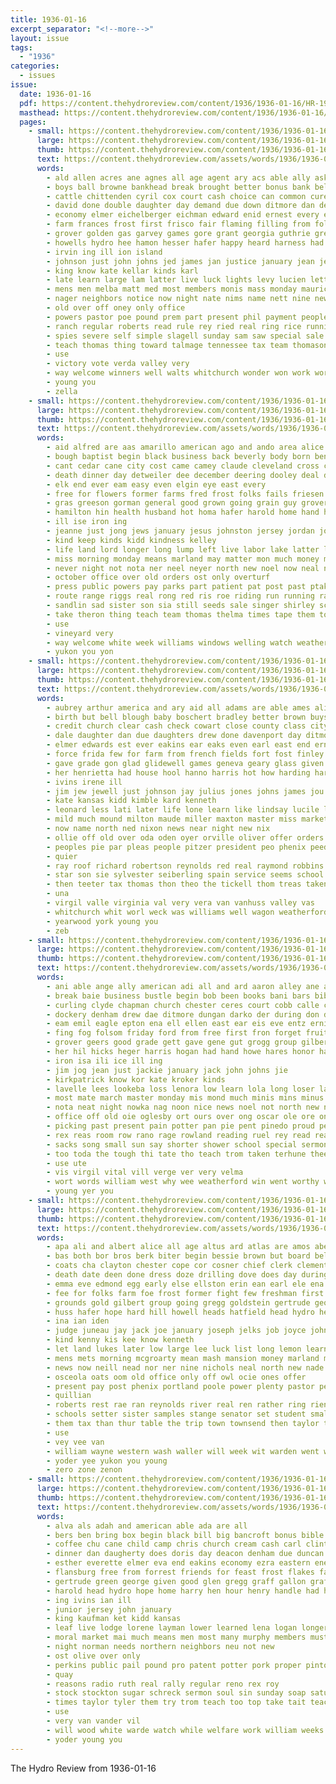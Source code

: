```yaml
---
title: 1936-01-16
excerpt_separator: "<!--more-->"
layout: issue
tags:
  - "1936"
categories:
  - issues
issue:
  date: 1936-01-16
  pdf: https://content.thehydroreview.com/content/1936/1936-01-16/HR-1936-01-16.pdf
  masthead: https://content.thehydroreview.com/content/1936/1936-01-16/masthead/HR-1936-01-16.jpg
  pages:
    - small: https://content.thehydroreview.com/content/1936/1936-01-16/small/HR-1936-01-16-01.jpg
      large: https://content.thehydroreview.com/content/1936/1936-01-16/large/HR-1936-01-16-01.jpg
      thumb: https://content.thehydroreview.com/content/1936/1936-01-16/thumbnails/HR-1936-01-16-01.jpg
      text: https://content.thehydroreview.com/assets/words/1936/1936-01-16/HR-1936-01-16-01.txt
      words:
        - ald allen acres ane agnes all age agent ary acs able ally ask aid american andrews alfred and ard amos artie ago asha are alex
        - boys ball browne bankhead break brought better bonus bank belew but bert bout bob boss baby ben bessie broadway business barts brown begin bridge bones big brothers bel boucher both born buy binger bickell bone been barrymore back best bandy books barber balance box bas bells bros
        - cattle chittenden cyril cox court cash choice can common cure county christmas caddo chick company cotton city cases champlin car clinton comes class credit coker cor charles close courts cody crowdis cad custer con cross carl claude child came coffee cobb clear cargo case cope congress church collier constant childs come carney
        - david done double daughter day demand due down ditmore dan degree dingee don delay dooley dave dunnington doing davidson dalrymple
        - economy elmer eichelberger eichman edward enid ernest every english easy ell earl eagle erma ellis elk eugene east enders ean early
        - farm frances frost first frisco fair flaming filling from folks french fire fin full felton fund former free for fred friday friends farmer fort fatal flower forth few fam forward found fand fore
        - grover golden gas garvey games gore grant georgia guthrie green given ghering game gener greenfield getting glass grade good grimm gregg goods gin governor goodson
        - howells hydro hee hamon hesser hafer happy heard harness had henry house high hoyt hatfield held hume her hearing hall hogan hard head helmuth hin hand henke how hinton harm him halls habit harris handle has helen hamilton home hundred
        - irvin ing ill ion island
        - johnson just john johns jed james jan justice january jean jesse
        - king know kate kellar kinds karl
        - late learn large lam latter live luck lights levy lucien letter leonard law last lucky lloyd lionel later life lee leo left labor legion lung lyon
        - mens men melba matt med most members monis mass monday maurice must miles main more max morn morning march mack mcanally mules might made money matter miss market man mile morgan mai meek much means many may
        - nager neighbors notice now night nate nims name nett nine new nixon not necessary
        - old over off oney only office
        - powers pastor poe pound prem part present phil payment people post persons point pitzer poage place pool putnam president page past public person paper parsons peter pro pounds proper pass plan prior pay
        - ranch regular roberts read rule rey ried real ring rice running ruby riggs rudi revie round raney rock rather roy rogers rex ran room
        - spies severe self simple slagell sunday sam saw special sale sass starring small she steg shoots sally struck stroke son sand sun service surplus stock sus said south station strong speaks schools sang session store still story send sumers seven school speak save score smith seems short style scales saturday second stockton senator six sum see such sermon sturman soon speed study
        - teach thomas thing toward talmage tennessee tax team thomason the tourney talk than tell taken tay take too then tongue trip town ten tribe tickell ted them
        - use
        - victory vote verda valley very
        - way welcome winners well walts whitchurch wonder won work word wilson went will winner weeks while weatherford woodman wild words wells write was weekly week wilma west wonders with ware
        - young you
        - zella
    - small: https://content.thehydroreview.com/content/1936/1936-01-16/small/HR-1936-01-16-02.jpg
      large: https://content.thehydroreview.com/content/1936/1936-01-16/large/HR-1936-01-16-02.jpg
      thumb: https://content.thehydroreview.com/content/1936/1936-01-16/thumbnails/HR-1936-01-16-02.jpg
      text: https://content.thehydroreview.com/assets/words/1936/1936-01-16/HR-1936-01-16-02.txt
      words:
        - aid alfred are aas amarillo american ago and ando area alice able archie albert all
        - bough baptist begin black business back beverly body born ben blagg burner bless babe bryan but birth blue boys blackwell both bright binger been brought bell bert buy bill brown bones band
        - cant cedar cane city cost came camey claude cleveland cross christ covert church carol cheap chambers custer churches charles camp call caddo cream cen coe county care card cousin can car carly come carl clyde child childs caraway cause cash
        - death dinner day detweiler dee december deering dooley deal daughter doctor down during days deeds dust dennis
        - elk end ever eam easy even elgin eye east every
        - free for flowers former farms fred frost folks fails friesen fox farmer from friend friends faye farm fresh found friday frank field frederick few faithful first
        - gras greeson gorman general good grown going grain guy grover gach grew grace gums gone guthrie grime gane golden guest getting glad gallon
        - hamilton hin health husband hot homa hafer harold home hand hinton high heaven holy host had heal herndon hus him happy hard herd hydro hardware her henderson head homes howard has hoon
        - ill ise iron ing
        - jeanne just jong jews january jesus johnston jersey jordan job
        - kind keep kinds kidd kindness kelley
        - life land lord longer long lump left live labor lake latter lahoma law loving lee lester lane leghorn
        - miss morning monday means marland may matter mon much money miracle march mile mules miles mary missouri most more mulhall man mezo mare marry mari mcalester masters mccormick mcnary manner many
        - never night not nota ner neel neyer north new noel now neal name near noon nichols note nor numbers need neighbor nation neighbors november newborn nadine
        - october office over old orders ost only overturf
        - press public powers pay parks part patient pat post past ptak price por par perle plan per pack place peace paradise precious pain
        - route range riggs real rong red ris roe riding run running rack ready
        - sandlin sad sister son sia still seeds sale singer shirley school six stroke shall slate state super second strong set soul such she see study surgeon sylvester sutton soni south store sell smiling standard slemp san small station seed say stockton sie sat sparks saturday size stove surprise side shore scott seal schools saul scales sense sunday stan states
        - take theron thing teach team thomas thelma times tape them townsend tale the tam turn tell than tank talkington texas tae
        - use
        - vineyard very
        - way welcome white week williams windows welling watch weatherford walkes west with wood wilson well work words weather word winter will weeks wonder wish walter war wages while wile worker working why went was world water
        - yukon you yon
    - small: https://content.thehydroreview.com/content/1936/1936-01-16/small/HR-1936-01-16-03.jpg
      large: https://content.thehydroreview.com/content/1936/1936-01-16/large/HR-1936-01-16-03.jpg
      thumb: https://content.thehydroreview.com/content/1936/1936-01-16/thumbnails/HR-1936-01-16-03.jpg
      text: https://content.thehydroreview.com/assets/words/1936/1936-01-16/HR-1936-01-16-03.txt
      words:
        - aubrey arthur america and ary aid all adams are able ames alice agent
        - birth but bell blough baby boschert bradley better brown buys bonds brand business bible beck balls brings bur boards brother baumann brewer brooks bobby bost best beng ball bett bank bills bryan billy banks been ben blan buck blum
        - credit church clear cash check cowart close county class city cold chilli coke coffee clyde came coker curb charles car carl can caller cases constant cashier clinton casler cole company colon caddo cecil cattle cartwright carver clifford chism clair
        - dale daughter dan due daughters drew done davenport day ditmore down davis days december del dougherty dinner dewayne
        - elmer edwards est ever eakins ear eaks even earl east end ernest
        - force frida few for farm from french fields fort fost finley friday frid fam fund fruit fowler ford free
        - gave grade gon glad glidewell games geneva geary glass given good guest glen grover group
        - her henrietta had house hool hanno harris hot how harding haro huss harmony herndon half hubert him harry holding harold hyden hall herman has home henry hed hydro
        - ivins irene ill
        - jim jew jewell just johnson jay julius jones johns james jou junior joe january john jake jean
        - kate kansas kidd kimble kard kenneth
        - leonard less lati later life lone learn like lindsay lucile late lee louise lass let line legal lora lynn last low longton lucy light live
        - mild much mound milton maude miller maxton master miss market mapel model myrick mara marvin more made most many myrl money moore man monday might mary
        - now name north ned nixon news near night new nix
        - ollie off old over oda oden oyer orville oliver offer orders
        - peoples pie par pleas people pitzer president peo phenix peed price prim pleasant perfect plate pretty
        - quier
        - ray roof richard robertson reynolds red real raymond robbins reasons reba rhoads roy richardson renee
        - star son sie sylvester seiberling spain service seems school sharry said spor stock set scott spivey sona subject sodders stocks sun short sunday stolen sister supper self sund saturday smith sons strong state spies still second station sill surplus sunda
        - then teeter tax thomas thon theo the tickell thom treas taken test too triplett them thorp than trip
        - una
        - virgil valle virginia val very vera van vanhuss valley vas
        - whitchurch whit worl weck was williams well wagon weatherford willard worley walter wear watson wayne watkins week wyatt with ware wildman
        - yearwood york young you
        - zeb
    - small: https://content.thehydroreview.com/content/1936/1936-01-16/small/HR-1936-01-16-04.jpg
      large: https://content.thehydroreview.com/content/1936/1936-01-16/large/HR-1936-01-16-04.jpg
      thumb: https://content.thehydroreview.com/content/1936/1936-01-16/thumbnails/HR-1936-01-16-04.jpg
      text: https://content.thehydroreview.com/assets/words/1936/1936-01-16/HR-1936-01-16-04.txt
      words:
        - ani able ange ally american adi all and ard aaron alley ane are
        - break baie business bustle begin bob been books bani bars bible barnard bassler basket boy born boys barn back bayer bock block ber bunt but bread ball binger bao boi broxton best bradley baby beasley book both black bem blackbird butler bill bette browne bert byrum bey
        - curling clyde chapman church chester ceres court cobb calle call cattle close cach che class cater cry cotton cays crail ceci crea cage clase content cee cope cram came curls come cost cha case christ college coulter city chambers chair christmas
        - dockery denham drew dae ditmore dungan darko der during don daily dewey done deli dust dinner daya day doctor dour dick derryberry downward doel
        - eam emil eagle epton ena ell ellen east ear eis eve entz ernie elis earl every end exil eva
        - fing fog folsom friday ford from free first fron forget fruit farm fort for few friendly fil fare fay folks friend
        - grover geers good grade gett gave gene gut grogg group gilbert game goon glance going garland geer given ghia
        - her hil hicks heger harris hogan had hand howe hares honor hard harlin hogans hes henke half has hydro held homa holi hinton house harry home happy helen him hensler hou high harold heart hopewell humber hen henry how homes harvis
        - iron isa ili ice ill ing
        - jim jog jean just jackie january jack john johns jie
        - kirkpatrick know kor kate kroker kinds
        - lavelle lees lookeba loss lenora low learn lola long loser later lys leona love lights large ley lian luther lay lose larger let last logwood laur lon lat
        - most mate march master monday mis mond much minis mins minus moore miss mith mary min morris martin mol model male major music maryann might mon many man made meg marshall
        - nota neat night nowka nag noon nice news noel not north new near now need
        - office off old oie oglesby ort ours over ong oscar ole ore oney oun
        - picking past present pain potter pan pie pent pinedo proud pee pole power pers poor poage pais pray people pues plane
        - rex reas room row rano rage rowland reading ruel rey read ready roy ris rae rozell riss ran rier richard rust riven russell rate
        - sacks song small sun say shorter shower school special sermons such senior states ster sickles sella study sunda service sed standard sue servant shy side stock sho saturday seal schools smith sports save set show safe seems style scott simmons store soon season still shelton sou sunday she stand strong short scheel sat sad see sale sutton
        - too toda the tough thi tate tho teach trom taken terhune thee teat tod tha them tat thole takes team tilt track toe tae taylo teacher then take thresa tatton ted tue thomas
        - use ute
        - vis virgil vital vill verge ver very velma
        - wort words william west why wee weatherford win went worthy wees wife wall white wes week while williams waller wells with wait warde won weddle will winners working was work wil
        - young yer you
    - small: https://content.thehydroreview.com/content/1936/1936-01-16/small/HR-1936-01-16-05.jpg
      large: https://content.thehydroreview.com/content/1936/1936-01-16/large/HR-1936-01-16-05.jpg
      thumb: https://content.thehydroreview.com/content/1936/1936-01-16/thumbnails/HR-1936-01-16-05.jpg
      text: https://content.thehydroreview.com/assets/words/1936/1936-01-16/HR-1936-01-16-05.txt
      words:
        - apa ali and albert alice all age altus ard atlas are amos aber aberdeen agen ade alvin
        - bas both bor bros berk biter begin bessie brown but board below brief bovis bill blue bride bertz bake bring bethel bottoms brothers bond ben bula bayless bennie beat back bea best beck bate bryan bible bertha blackwell
        - coats cha clayton chester cope cor cosner chief clerk clement close can came city county comes caddo check cores church con clear chapel chair christmas charles choice clinton care cover child chick court company college colorado cold cake
        - death date deen done dress doze drilling dove does day during down dock dinner daughter dollar
        - emma eve edmond egg early else ellston erin ean earl ele ena ene every eid ener end
        - fee for folks farm foe frost former fight few freshman first favors fallen found full fern friends furnish friday from fletcher fort fade
        - grounds gold gilbert group going gregg goldstein gertrude george goles ger gene gore grandson garvey given goin governor
        - huss hafer hope hard hill howell heads hatfield head hydro held her herbert house henry hand has hen hatch high hubert hoffman harbor hase heide hur home hens hollywood handle
        - ina ian iden
        - judge juneau jay jack joe january joseph jelks job joyce john justice
        - kind kenny kis kee know kenneth
        - let land lukes later low large lee luck list long lemon learn last lodge left life letter less live lands lark lie little line like lease louis lot
        - mens mets morning mcgroarty mean mash mansion money marland mor murray mcalester match major man men mules miles made mian mong marsh mar meas mey many miss most miller med merle mary medal mccullock members min mei merchant mildred
        - news now neill nead nor ner nine nichols neal north new nade not
        - osceola oats oom old office only off owl ocie ones offer
        - present pay post phenix portland poole power plenty pastor per plain picking pani pack pair pana pool plan paul pitzer pane posh pepe peoples pot press
        - quillian
        - roberts rest rae ran reynolds river real ren rather ring rien round ramey riggs robin ready rota reason roads rose riley rikard roy
        - schools setter sister samples stange senator set student smaller saar shirts she son see street season store sunday sportsman silk seed strike states shipp school save sit ser shall sun stops special saturday sera six sey snow state simple said sale south
        - them tax than thur table the trip town townsend then taylor theodore take
        - use
        - vey vee van
        - william wayne western wash waller will week wit warden went west wee willard while was weather white williams ward work winter wilma wedding with
        - yoder yee yukon you young
        - zero zone zenon
    - small: https://content.thehydroreview.com/content/1936/1936-01-16/small/HR-1936-01-16-06.jpg
      large: https://content.thehydroreview.com/content/1936/1936-01-16/large/HR-1936-01-16-06.jpg
      thumb: https://content.thehydroreview.com/content/1936/1936-01-16/thumbnails/HR-1936-01-16-06.jpg
      text: https://content.thehydroreview.com/assets/words/1936/1936-01-16/HR-1936-01-16-06.txt
      words:
        - alva als adah and american able ada are all
        - bers ben bring box begin black bill big bancroft bonus bible been business bulk buy beans bran bryson bans but
        - coffee chu cane child camp chris church cream cash carl clinton cost clifford coleman care chaplain crystal colorado corn clover christ come crail city christian
        - dinner dan daugherty does doris day deacon denham due duncan
        - esther everette elmer eva end eakins economy ezra eastern ene
        - flansburg free from forrest friends for feast frost flakes fancy first friday finley front farm frank fred friendly felton frances fountain folks fields fine fisher
        - gertrude green george given good glen gregg graff gallon graft guest guthrie glass
        - harold head hydro hope home harry hen hour henry handle had honey held heaton hearty her how hardware howard has
        - ing ivins ian ill
        - junior jersey john january
        - king kaufman ket kidd kansas
        - leaf live lodge lorene layman lower learned lena logan longer low leroy last lard lang little lyn leonard lowe law late let
        - moral market mai much means men most many murphy members must mass martha music monday mister marshall miss method master masoner
        - night norman needs northern neighbors neu not new
        - ost olive over only
        - perkins public pail pound pro patent potter pork proper pinto pepper part perle palace people peck powder pel patron pitzer peoples poage pay place pure present province page pounds
        - quay
        - reasons radio ruth real rally regular reno rex roy
        - stock stockton sugar schreck sermon soul sin sunday soap saturday strength second station steward star sow senior staples study store sweet size standard sung song sol strate stovall scott stange smalley sar school smith short sister service spies speaker sturgill saving she see still
        - times taylor tyler them try trom teach too top take tait teacher trial thomas the texas trumpet
        - use
        - very van vander vil
        - will wood white warde watch while welfare work william weeks wages went wee warden weare words why word week with ways worthy wil window was
        - yoder young you
---
```


The Hydro Review from 1936-01-16

<!--more-->

